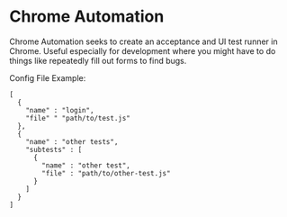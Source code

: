 Chrome Automation
=================

Chrome Automation seeks to create an acceptance and UI test runner in Chrome.  Useful especially for development where you might have to do things like repeatedly fill out forms to find bugs.

Config File Example:

```
[
  {
    "name" : "login",
    "file" " "path/to/test.js"
  },
  {
    "name" : "other tests",
    "subtests" : [
      {
        "name" : "other test",
        "file" : "path/to/other-test.js"
      }
    ]
  }
]
```